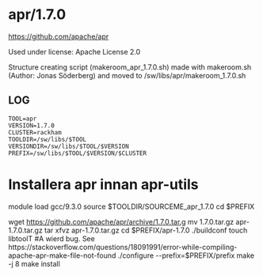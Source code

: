 apr/1.7.0
========================

<https://github.com/apache/apr>

Used under license:
Apache License 2.0

Structure creating script (makeroom_apr_1.7.0.sh) made with makeroom.sh (Author: Jonas Söderberg) and moved to /sw/libs/apr/makeroom_1.7.0.sh

LOG
---

    TOOL=apr
    VERSION=1.7.0
    CLUSTER=rackham
    TOOLDIR=/sw/libs/$TOOL
    VERSIONDIR=/sw/libs/$TOOL/$VERSION
    PREFIX=/sw/libs/$TOOL/$VERSION/$CLUSTER

# Installera apr innan apr-utils
module load gcc/9.3.0
source $TOOLDIR/SOURCEME_apr_1.7.0
cd $PREFIX

wget https://github.com/apache/apr/archive/1.7.0.tar.g
mv 1.7.0.tar.gz apr-1.7.0.tar.gz
tar xfvz apr-1.7.0.tar.gz
cd $PREFIX/apr-1.7.0
./buildconf 
touch libtoolT #A wierd bug. See https://stackoverflow.com/questions/18091991/error-while-compiling-apache-apr-make-file-not-found
./configure --prefix=$PREFIX/prefix 
make -j 8
make install

